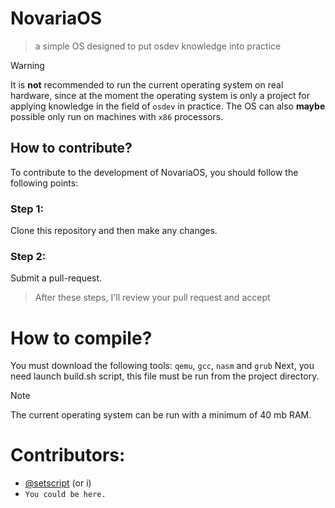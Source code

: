 # NovariaOS
> a simple OS designed to put osdev knowledge into practice

> [!WARNING]
> It is **not** recommended to run the current operating system on real hardware, since at the moment the operating system is only a project for applying knowledge in the field of ``osdev`` in practice. The OS can also **maybe** possible only run on machines with ``x86`` processors.

## How to contribute?
To contribute to the development of NovariaOS, you should follow the following points:
### Step 1:
Clone this repository and then make any changes.
### Step 2:
Submit a pull-request.
> After these steps, I'll review your pull request and accept

# How to compile?
You must download the following tools: ``qemu``, ``gcc``, ``nasm`` and ``grub``
Next, you need launch build.sh script, this file must be run from the project directory.

> [!NOTE]
> The current operating system can be run with a minimum of 40 mb RAM.

# Contributors:
- [@setscript](https://github.com/setscript) (or i)
- ``You could be here.``
